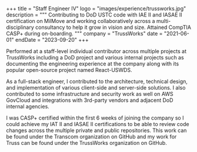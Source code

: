 +++
title = "Staff Engineer IV"
logo = "images/experience/trussworks.jpg"
description = """
Contributing to DoD USTC code with IAE II and IASAE II certification on
MilMove and working collaboratively across a multi-disciplinary consultancy
to help it grow in vision and size. Attained CompTIA CASP+ during on-boarding.
"""
company = "TrussWorks"
date = "2021-06-01"
endDate = "2023-09-20"
+++

Performed at a staff-level individual contributor across multiple projects at
TrussWorks including a DoD project and various internal projects such as
documenting the engineering experience at the company along with its popular
open-source project named React-USWDS.

As a full-stack engineer, I contributed to the architecture, technical design,
and implementation of various client-side and server-side solutions. I also
contributed to some infrastructure and security work as well on AWS GovCloud and
integrations with 3rd-party vendors and adjacent DoD internal agencies.

I was CASP+ certified within the first 6 weeks of joining the company so I could
achieve my IAT II and IASAE II certifications to be able to review code changes
across the multiple private and public repositories. This work can be found
under the Transcom organization on GitHub and my work for Truss can be found
under the TrussWorks organization on GitHub.
